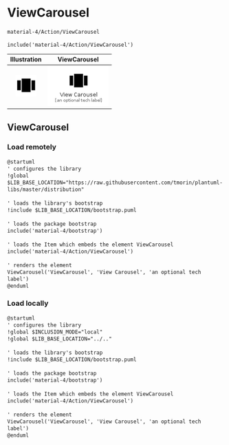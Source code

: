 # ViewCarousel


```text
material-4/Action/ViewCarousel
```

```text
include('material-4/Action/ViewCarousel')
```



| Illustration | ViewCarousel |
| :---: | :---: |
| ![illustration for Illustration](../../material-4/Action/ViewCarousel.png) | ![illustration for ViewCarousel](../../material-4/Action/ViewCarousel.Local.png) |




## ViewCarousel

### Load remotely
```plantuml
@startuml
' configures the library
!global $LIB_BASE_LOCATION="https://raw.githubusercontent.com/tmorin/plantuml-libs/master/distribution"

' loads the library's bootstrap
!include $LIB_BASE_LOCATION/bootstrap.puml

' loads the package bootstrap
include('material-4/bootstrap')

' loads the Item which embeds the element ViewCarousel
include('material-4/Action/ViewCarousel')

' renders the element
ViewCarousel('ViewCarousel', 'View Carousel', 'an optional tech label')
@enduml
```

### Load locally
```plantuml
@startuml
' configures the library
!global $INCLUSION_MODE="local"
!global $LIB_BASE_LOCATION="../.."

' loads the library's bootstrap
!include $LIB_BASE_LOCATION/bootstrap.puml

' loads the package bootstrap
include('material-4/bootstrap')

' loads the Item which embeds the element ViewCarousel
include('material-4/Action/ViewCarousel')

' renders the element
ViewCarousel('ViewCarousel', 'View Carousel', 'an optional tech label')
@enduml
```

